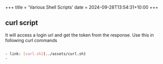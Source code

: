 +++
title = 'Various Shell Scripts'
date = 2024-09-28T13:54:31+10:00
+++

## curl script

It will access a login url and get the token from the response.
Use this in following curl commands

```bash

- link: [curl.sh](../assets/curl.sh)
- 
